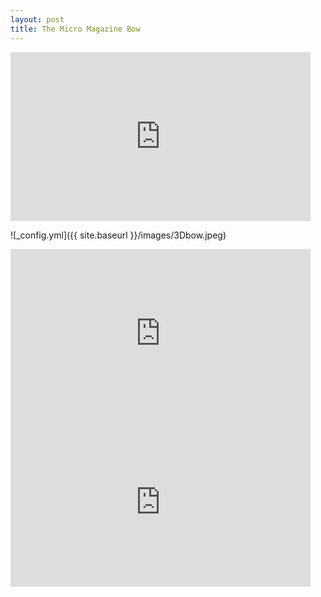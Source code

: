 ```yaml
---
layout: post
title: The Micro Magazine Bow
---
```


<iframe src="https://giphy.com/embed/h2kaJVP1jHvf1fmIFq" width="480" height="270" frameBorder="0" class="giphy-embed" allowFullScreen></iframe>


<!-- Import the component -->
<script type="module" src="https://unpkg.com/@google/model-viewer/dist/model-viewer.js"></script>
<script nomodule src="https://unpkg.com/@google/model-viewer/dist/model-viewer-legacy.js"></script>

<!-- Use it like any other HTML element -->
<model-viewer src="/images/Combined3Dbow.glb" style="width:500px; height:500px;" auto-rotate camera-controls camera-orbit="180deg 30deg 105%"></model-viewer>

![_config.yml]({{ site.baseurl }}/images/3Dbow.jpeg)

<iframe src="https://giphy.com/embed/Jo7IXPdsl4rRMe0qAz" width="480" height="270" frameBorder="0" class="giphy-embed" allowFullScreen></iframe>

<iframe src="https://giphy.com/embed/VJZHLzco94uovR1THg" width="480" height="270" frameBorder="0" class="giphy-embed" allowFullScreen></iframe>
